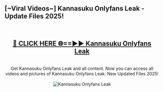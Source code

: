 <h2>[~Viral Videos~] Kannasuku Onlyfans Leak - Update Files 2025!</h2>
<br>
<div align="center">
<h2><a href="https://betterlinks.top/A2PfLJ" rel="nofollow">🔴 CLICK HERE 🌐==►► Kannasuku Onlyfans Leak</a></h2>
<br>
Get Kannasuku Onlyfans Leak and all content. Now you can access all videos and pictures of Kannasuku Onlyfans Leak. New Updated Files 2025!
<br>
<br>
<a href="https://betterlinks.top/A2PfLJ" rel="nofollow" data-target="animated-image.originalLink"><img src="https://i.ibb.co.com/WyWwxjT/player-gif2.gif" alt="Kannasuku Onlyfans Leak" style="max-width: 100%; display: inline-block;" data-target="animated-image.originalImage"></a>
</div>
<br>
